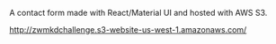 A contact form made with React/Material UI and hosted with AWS S3. 

http://zwmkdchallenge.s3-website-us-west-1.amazonaws.com/

